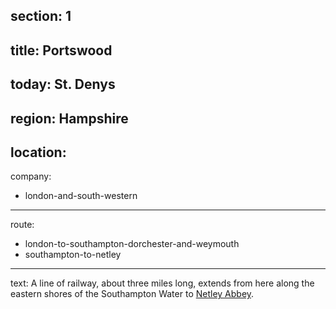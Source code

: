 ﻿section: 1
----
title: Portswood
----
today: St. Denys
----
region: Hampshire
----
location:
----
company:
- london-and-south-western
----
route:
- london-to-southampton-dorchester-and-weymouth
- southampton-to-netley
----
text: A line of railway, about three miles long, extends from here along the eastern shores of the Southampton Water to [Netley Abbey](/stations/netley-abbey).
